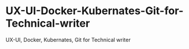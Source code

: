 # UX-UI-Docker-Kubernates-Git-for-Technical-writer
UX-UI, Docker, Kubernates, Git for Technical writer

